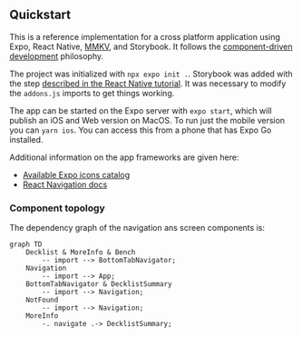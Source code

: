 ## Quickstart

This is a reference implementation for a cross platform application using Expo, React Native, [MMKV](https://github.com/mrousavy/react-native-mmkv), and Storybook. It follows the [component-driven development](https://www.componentdriven.org/) philosophy.

The project was initialized with `npx expo init .`. Storybook was added with the step [described in the React Native tutorial](https://storybook.js.org/tutorials/intro-to-storybook/react-native/en/get-started/). It was necessary to modify the `addons.js` imports to get things working.

The app can be started on the Expo server with `expo start`, which will publish an iOS and Web version on MacOS. To run just the mobile version you can `yarn ios`. You can access this from a phone that has Expo Go installed.

Additional information on the app frameworks are given here:
 - [Available Expo icons catalog](https://icons.expo.fyi/)
 - [React Navigation docs](https://reactnavigation.org/)

### Component topology

The dependency graph of the navigation ans screen components is:

```mermaid
graph TD
    Decklist & MoreInfo & Bench 
        -- import --> BottomTabNavigator;
    Navigation 
        -- import --> App;
    BottomTabNavigator & DecklistSummary 
        -- import --> Navigation;
    NotFound 
        -- import --> Navigation;
    MoreInfo 
        -. navigate .-> DecklistSummary;
```
